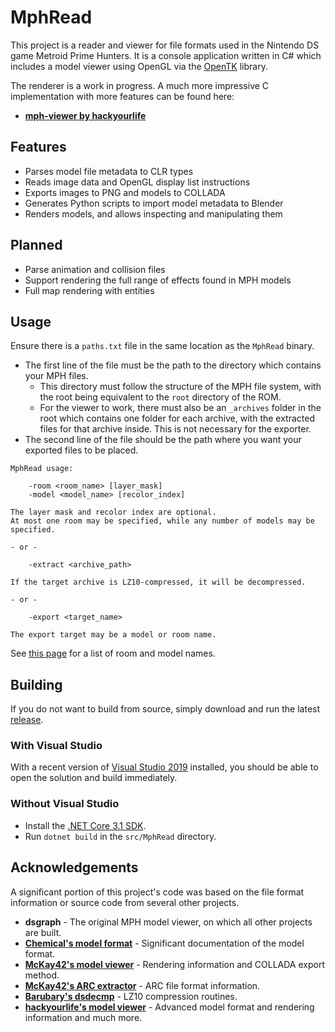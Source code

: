 # MphRead
This project is a reader and viewer for file formats used in the Nintendo DS game Metroid Prime Hunters. It is a console application written in C# which includes a model viewer using OpenGL via the [OpenTK](https://github.com/opentk/opentk) library.

The renderer is a work in progress. A much more impressive C implementation with more features can be found here:
- **[mph-viewer by hackyourlife](https://github.com/hackyourlife/mph-viewer)**

## Features
- Parses model file metadata to CLR types
- Reads image data and OpenGL display list instructions
- Exports images to PNG and models to COLLADA
- Generates Python scripts to import model metadata to Blender
- Renders models, and allows inspecting and manipulating them

## Planned
- Parse animation and collision files
- Support rendering the full range of effects found in MPH models
- Full map rendering with entities

## Usage

Ensure there is a `paths.txt` file in the same location as the `MphRead` binary.
- The first line of the file must be the path to the directory which contains your MPH files.
  - This directory must follow the structure of the MPH file system, with the root being equivalent to the `root` directory of the ROM.
  - For the viewer to work, there must also be an `_archives` folder in the root which contains one folder for each archive, with the extracted files for that archive inside. This is not necessary for the exporter.
- The second line of the file should be the path where you want your exported files to be placed.

```
MphRead usage:

    -room <room_name> [layer_mask]
    -model <model_name> [recolor_index]

The layer mask and recolor index are optional.
At most one room may be specified, while any number of models may be specified.

- or -

    -extract <archive_path>

If the target archive is LZ10-compressed, it will be decompressed.

- or -

    -export <target_name>

The export target may be a model or room name.
```

See [this page](https://github.com/NoneGiven/MphRead/wiki) for a list of room and model names.

## Building

If you do not want to build from source, simply download and run the latest [release](https://github.com/NoneGiven/MphRead/releases).

### With Visual Studio

With a recent version of [Visual Studio 2019](https://visualstudio.microsoft.com/vs/) installed, you should be able to open the solution and build immediately.

### Without Visual Studio

- Install the [.NET Core 3.1 SDK](https://dotnet.microsoft.com/download/dotnet-core/3.1).
- Run `dotnet build` in the `src/MphRead` directory.

## Acknowledgements

A significant portion of this project's code was based on the file format information or source code from several other projects.

- **dsgraph** - The original MPH model viewer, on which all other projects are built.
- **[Chemical's model format](https://gitlab.com/ch-mcl/metroid-prime-hunters-file-document/-/blob/master/Model/BinModel.md)** - Significant documentation of the model format.
- **[McKay42's model viewer](https://github.com/McKay42/mph-model-viewer)** - Rendering information and COLLADA export method.
- **[McKay42's ARC extractor](https://github.com/McKay42/mph-arc-extractor)** - ARC file format information.
- **[Barubary's dsdecmp](https://github.com/Barubary/dsdecmp)** - LZ10 compression routines.
- **[hackyourlife's model viewer](https://github.com/hackyourlife/mph-viewer)** - Advanced model format and rendering information and much more.
